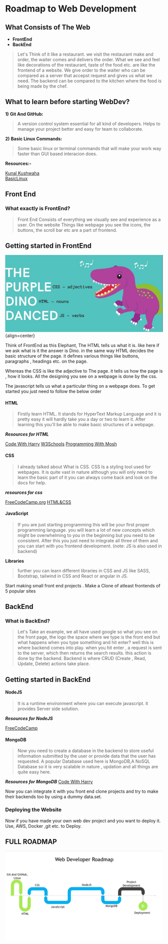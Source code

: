 <!-- @format -->

# **Roadmap to Web Development**

## What Consists of The Web

- **FrontEnd**
- **BackEnd**

> Let's Think of it like a restaurant. we visit the restaurant make and order,
> the waiter comes and delivers the order. What we see and feel like decorations of the
> restaurant, taste of the food etc. are like the frontend of a website. We give order to the waiter who can be compared as a server that accepst request and gives us what we need. The backend can be compared to the kitchen where the food is being made by the chef.

## What to learn before starting WebDev?

**1)** **Git And GitHub:**

> A version control system essential for all kind of developers. Helps to manage
> your project better and easy for team to collaborate.

**2)** **Basic Linux Commands:**

> Some basic linux or terminal commands that will make your work way faster
> than GUI based interacion does.

**Resources:-**

[Kunal Kushwaha](https://youtu.be/apGV9Kg7ics)  
[BasicLinux](https://youtu.be/ZtqBQ68cfJc)

## **Front End**

### What exactly is FrontEnd?

> Front End Consists of everything we visually see and experience as a user.
> On the website Things like webpage you see the icons, the buttons, the scroll bar
> etc are a part of frontend.

## **Getting started in FrontEnd**

![FrontendExample](Assets/Dino1.jpg "Dino"){align=center}

Think of FrontEnd as this Elephant, The HTML tells us what it is. like here if we ask
what is it the answer is Dino. in the same way HTML decides the basic structure of the
page. it defines various things like buttons, paragraphs , headings etc. on the page.

Whereas the CSS is like the adjective to The page. it tells us how the page is ,
how it looks. All the designing you see on a webpage is done by the css.

The javascript tells us what a particular thing on a webpage does.
To get started you just need to follow the below order

#### **HTML**

> Firstly learn HTML. It stands for HyperText Markup Language and it is pretty easy it will hardly take you a day or two to learn it. After learning this you'll be able to make basic structures of a webpage.

**_Resources for HTML_**

[Code With Harry](https://youtu.be/BsDoLVMnmZs)
[W3Schools](https://www.w3schools.com/html/)
[Programming With Mosh](https://youtu.be/qz0aGYrrlhU)

#### **CSS**

> I already talked about What is CSS. CSS Is a styling tool used for webpages. It is quite vast in nature although you will only need to learn the basic part of it you can always come back and look on the docs for help.

**_resources for css_**

[FreeCodeCamp.org](https://youtu.be/OXGznpKZ_sA)
[HTML&CSS](https://youtu.be/G3e-cpL7ofc)

#### **JavaScript**

> If you are just starting programming this will be your first proper programming
> language. you will learn a lot of new concepts which might be overwhelming to you
> in the beginning but you need to be consistent. After this you just need to
> integrate all three of them and you can start with you frontend development.
> (note: JS is also used in backend)

**Libraries**

> further you can learn different libraries in CSS and JS like SASS, Bootstrap, tailwind in CSS and React or angular in JS.

Start making small front end projects . Make a Clone of atleast frontends of 5 popular sites

## **BackEnd**

### What is BackEnd?

> Let's Take an example, we all have used google so what you see on the front page,
> the logo the space where we type is the front end but what happens when you type
> something and hit enter? well this is where backend comes into play. when you hit
> enter , a request is sent to the server, which then returns the search results. this
> action is done by the backend. Backend is where CRUD (Create , Read, Update, Delete)
> actions take place.

## **Getting started in BackEnd**

#### **NodeJS**

> It is a runtime environment where you can execute javascript. it provides Server side solution.

**_Resources for NodeJS_**

[FreeCodeCamp](https://youtu.be/Oe421EPjeBE)

#### **MongoDB**

> Now you need to create a database in the backend to store useful information
> submitted by the user or provide data that the user has requested. A popular Database
> used here is MongoDB,A NoSQL Database so it is very scalable in nature , updation and all
> things are quite easy here.

**_Resources for MongoDB_**
[Code With Harry](https://youtu.be/oSIv-E60NiU)

Now you can integrate it with you front end clone projects and try to make their backends too by using a dummy data.set.

### **Deploying the Website**

Now if you have made your own web dev project and you want to deploy it. Use, AWS, Docker ,git etc. to Deploy.

## **FULL ROADMAP**

![Roadmap](Assets/WebDevRoadmap.jpg "Roadmap")
